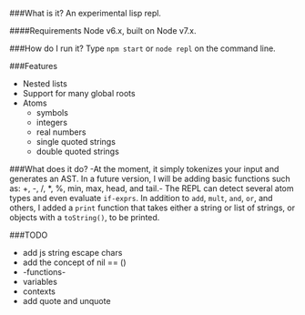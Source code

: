###What is it?
An experimental lisp repl.

####Requirements
Node v6.x, built on Node v7.x.

###How do I run it?
Type `npm start` or `node repl` on the command line.

###Features
 * Nested lists
 * Support for many global roots
 * Atoms
   - symbols
   - integers
   - real numbers
   - single quoted strings
   - double quoted strings

###What does it do?
-At the moment, it simply tokenizes your input and generates an AST. In a future version, I will be adding basic functions such as: +, -, /, *, %, min, max, head, and tail.- The REPL can detect several atom types and even evaluate `if-exprs`. In addition to `add`, `mult`, `and`, `or`, and others, I added a `print` function that takes either a string or list of strings, or objects with a `toString()`, to be printed.

###TODO
 * add js string escape chars
 * add the concept of nil == ()
 * -functions-
 * variables
 * contexts
 * add quote and unquote

 
